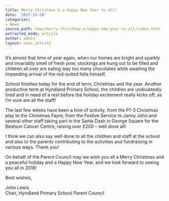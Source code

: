 ```yaml
---
title: Merry Christmas & a Happy New Year to all!
date: '2017-12-20'
categories:
- News
source_path: news/merry-christmas-a-happy-new-year-to-all/index.html
extracted_mode: article
author: admin
layout: news_article
---
```

It’s almost that time of year again, when our homes are bright and sparkly and invariably smell of fresh pine; stockings are hung out to be filled and children all over are eating way too many chocolates while awaiting the impending arrival of the red-suited fella himself.

School finishes today for the end of term, Christmas and the year. Another productive term at Hyndland Primary School, the children are undoubtedly tired and in need of a rest before the holiday excitement really kicks off, as I’m sure are all the staff!

The last few weeks have been a hive of activity, from the P1-3 Christmas play to the Christmas Fayre, from the Festive Service to Janny John and several other staff taking part in the Santa Dash in George Square for the Beatson Cancer Centre, raising over £200 – well done all!

I think we can also say well done to all the children and staff at the school and also to the parents contributing to the activities and fundraising in various ways. Thank you!

On behalf of the Parent Council may we wish you all a Merry Christmas and a peaceful holiday and a Happy New Year, and we look forward to seeing you all in 2018!

Best wishes,

John Lewis  
Chair, Hyndland Primary School Parent Council
